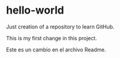 hello-world
===========

Just creation of a repository to learn GitHub.

This is my first change in this project.

Este es un cambio en el archivo Readme.
